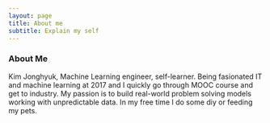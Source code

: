 ```yaml
---
layout: page
title: About me
subtitle: Explain my self
---
```

### About Me 
 Kim Jonghyuk, Machine Learning engineer, self-learner. Being fasionated IT and machine learning at 2017 and I quickly go through MOOC course and get to industry. My passion is to build real-world problem solving models working with unpredictable data. In my free time I do some diy or feeding my pets. 
